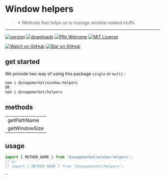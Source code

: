 # Window helpers
> ✴ Methods that helps us to manage window related stuffs
----

[![version](https://img.shields.io/npm/v/@snappmarket/window-helpers.svg?style=flat-square)](https://www.npmjs.com/package/@snappmarket/window-helpers)
[![downloads](https://img.shields.io/npm/dm/@snappmarket/window-helpers.svg?style=flat-square)](http://www.npmtrends.com/@snappmarket/window-helpers)
[![PRs Welcome](https://img.shields.io/badge/PRs-welcome-brightgreen.svg?style=flat-square)](http://makeapullrequest.com)
[![MIT License](https://img.shields.io/npm/l/@snappmarket/window-helpers.svg?style=flat-square)](https://github.com/snappmarket/frontend-toolbox/tree/master/packages/useDidUpdateEffect/blob/master/LICENSE.md)

[![Watch on GitHub](https://img.shields.io/github/watchers/snappmarket/frontend-toolbox.svg?style=social)](https://github.com/snappmarket/frontend-toolbox/watchers)
[![Star on GitHub](https://img.shields.io/github/stars/snappmarket/frontend-toolbox.svg?style=social)](https://github.com/snappmarket/frontend-toolbox/stargazers)

## get started 
We provide two way of using this package `single` or `multi` :
```bash
npm i @snappmarket/window-helpers
OR
npm i @snappmarket/helpers
```

## methods
|        |
| ------ |
| getPathName                                                 |  
| getWindowSize                                                 |  

## usage 
```javascript
import { METHOD_NAME } from '@snappmarket/window-helpers';
// or 
// import { METHOD_NAME } from '@snappmarket/helpers';
```
``
